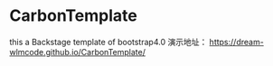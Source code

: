 # CarbonTemplate
this a  Backstage template of bootstrap4.0
演示地址：
https://dream-wlmcode.github.io/CarbonTemplate/
